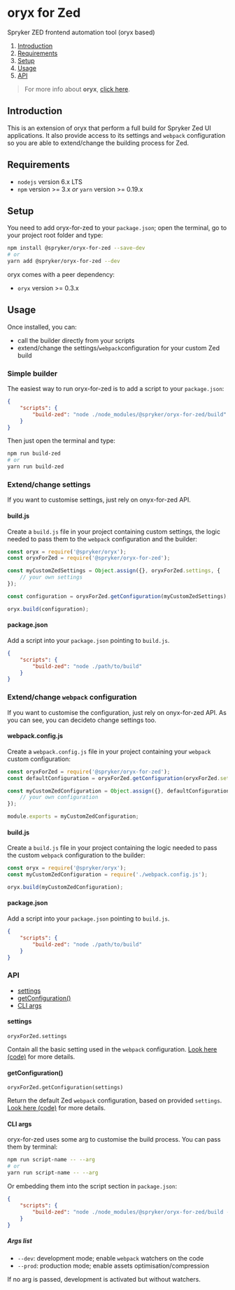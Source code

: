 # oryx for Zed

Spryker ZED frontend automation tool (oryx based)

1. [Introduction](#introduction)
2. [Requirements](#requirements)
3. [Setup](#setup)
4. [Usage](#usage)
5. [API](#api)

> For more info about **oryx**, [click here](https://github.com/spryker/oryx).

## Introduction

This is an extension of oryx that perform a full build for Spryker Zed UI applications. 
It also provide access to its settings and `webpack` configuration so you are able
to extend/change the building process for Zed.

## Requirements

- `nodejs` version 6.x LTS
- `npm` version >= 3.x *or* `yarn` version >= 0.19.x

## Setup

You need to add oryx-for-zed to your `package.json`; 
open the terminal, go to your project root folder and type:

```bash
npm install @spryker/oryx-for-zed --save-dev
# or 
yarn add @spryker/oryx-for-zed --dev
```

oryx comes with a peer dependency:

- `oryx` version >= 0.3.x

## Usage

Once installed, you can:

- call the builder directly from your scripts
- extend/change the settings/`webpack`configuration for your custom Zed build

### Simple builder

The easiest way to run oryx-for-zed is to add a script to your `package.json`:

```json
{
    "scripts": {
        "build-zed": "node ./node_modules/@spryker/oryx-for-zed/build"
    }
}
```

Then just open the terminal and type:

```bash
npm run build-zed
# or 
yarn run build-zed
```

### Extend/change settings

If you want to customise settings, just rely on onyx-for-zed API.

#### build.js
Create a `build.js` file in your project containing custom settings,
the logic needed to pass them to the `webpack` configuration 
and the builder:

```js
const oryx = require('@spryker/oryx');
const oryxForZed = require('@spryker/oryx-for-zed');

const myCustomZedSettings = Object.assign({}, oryxForZed.settings, {
    // your own settings
});

const configuration = oryxForZed.getConfiguration(myCustomZedSettings);

oryx.build(configuration);
```

#### package.json
Add a script into your `package.json` pointing to `build.js`. 

```json
{
    "scripts": {
        "build-zed": "node ./path/to/build"
    }
}
```

### Extend/change `webpack` configuration

If you want to customise the configuration, just rely on onyx-for-zed API.
As you can see, you can decideto change settings too.

#### webpack.config.js
Create a `webpack.config.js` file in your project containing 
your `webpack` custom configuration: 

```js
const oryxForZed = require('@spryker/oryx-for-zed');
const defaultConfiguration = oryxForZed.getConfiguration(oryxForZed.settings);

const myCustomZedConfiguration = Object.assign({}, defaultConfiguration, {
    // your own configuration
});

module.exports = myCustomZedConfiguration;
```

#### build.js
Create a `build.js` file in your project containing 
the logic needed to pass the custom `webpack` configuration to the builder:

```js
const oryx = require('@spryker/oryx');
const myCustomZedConfiguration = require('./webpack.config.js');

oryx.build(myCustomZedConfiguration);
```

#### package.json
Add a script into your `package.json` pointing to `build.js`. 

```json
{
    "scripts": {
        "build-zed": "node ./path/to/build"
    }
}
```

### API

- [settings](#settings)
- [getConfiguration()](#getconfiguration)
- [CLI args](#cli-args)

#### settings

```
oryxForZed.settings
```

Contain all the basic setting used in the `webpack` configuration.
[Look here (code)]() for more details.

#### getConfiguration()

```
oryxForZed.getConfiguration(settings)
```

Return the default Zed `webpack` configuration, based on provided `settings`.
[Look here (code)]() for more details.

#### CLI args

oryx-for-zed uses some arg to customise the build process.
You can pass them by terminal:

```bash
npm run script-name -- --arg
# or 
yarn run script-name -- --arg
```

Or embedding them into the script section in `package.json`:

```json
{
    "scripts": {
        "build-zed": "node ./node_modules/@spryker/oryx-for-zed/build --arg"
    }
}
```

##### Args list

- `--dev`: development mode; enable `webpack` watchers on the code
- `--prod`: production mode; enable assets optimisation/compression

If no arg is passed, development is activated but without watchers.


